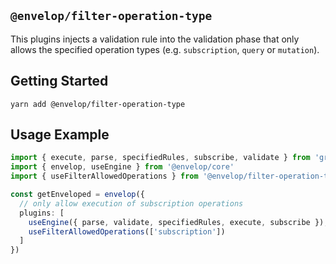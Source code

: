## `@envelop/filter-operation-type`

This plugins injects a validation rule into the validation phase that only allows the specified
operation types (e.g. `subscription`, `query` or `mutation`).

## Getting Started

```
yarn add @envelop/filter-operation-type
```

## Usage Example

```ts
import { execute, parse, specifiedRules, subscribe, validate } from 'graphql'
import { envelop, useEngine } from '@envelop/core'
import { useFilterAllowedOperations } from '@envelop/filter-operation-type'

const getEnveloped = envelop({
  // only allow execution of subscription operations
  plugins: [
    useEngine({ parse, validate, specifiedRules, execute, subscribe }),
    useFilterAllowedOperations(['subscription'])
  ]
})
```
